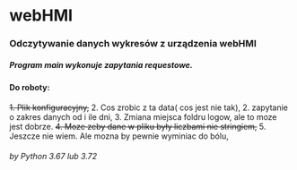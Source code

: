 # webHMI

### Odczytywanie danych wykresów z urządzenia webHMI
##### Program main wykonuje zapytania requestowe.

#### Do roboty:

~~1. Plik konfiguracyjny,~~
2. Cos zrobic z ta data( cos jest nie tak),
2. zapytanie o zakres danych od i ile dni,
3. Zmiana miejsca foldru logow, ale to moze jest dobrze.
~~4. Moze zeby dane w pliku były liczbami nie stringiem,~~
5. Jeszcze nie wiem. Ale mozna by pewnie wyminiac do bólu,

###### by Python 3.67 lub 3.72